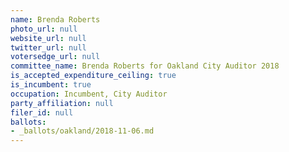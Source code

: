 ```yaml
---
name: Brenda Roberts
photo_url: null
website_url: null
twitter_url: null
votersedge_url: null
committee_name: Brenda Roberts for Oakland City Auditor 2018
is_accepted_expenditure_ceiling: true
is_incumbent: true
occupation: Incumbent, City Auditor
party_affiliation: null
filer_id: null
ballots:
- _ballots/oakland/2018-11-06.md
---
```

